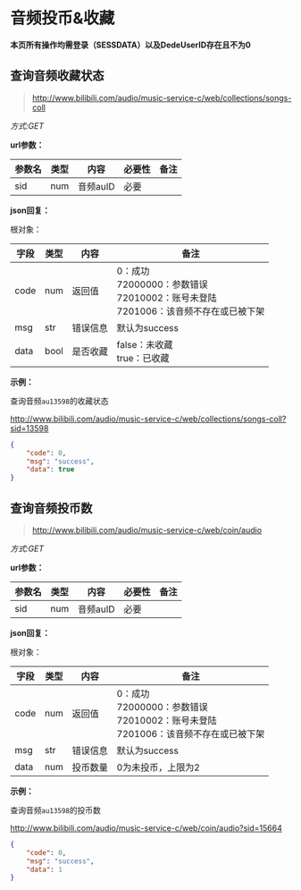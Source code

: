 # 音频投币&收藏

**本页所有操作均需登录（SESSDATA）以及DedeUserID存在且不为0**

## 查询音频收藏状态

> http://www.bilibili.com/audio/music-service-c/web/collections/songs-coll

*方式:GET*

**url参数：**

| 参数名 | 类型 | 内容     | 必要性 | 备注 |
| ------ | ---- | -------- | ------ | ---- |
| sid    | num  | 音频auID | 必要   |      |

**json回复：**

根对象：

| 字段 | 类型 | 内容     | 备注                                                         |
| ---- | ---- | -------- | ------------------------------------------------------------ |
| code | num  | 返回值   | 0：成功<br />72000000：参数错误<br />72010002：账号未登陆<br />7201006：该音频不存在或已被下架 |
| msg  | str  | 错误信息 | 默认为success                                                |
| data | bool | 是否收藏 | false：未收藏<br />true：已收藏                              |

**示例：**

查询音频`au13598`的收藏状态

http://www.bilibili.com/audio/music-service-c/web/collections/songs-coll?sid=13598

```json
{
    "code": 0,
    "msg": "success",
    "data": true
}
```



## 查询音频投币数

> http://www.bilibili.com/audio/music-service-c/web/coin/audio

*方式:GET*

**url参数：**

| 参数名 | 类型 | 内容     | 必要性 | 备注 |
| ------ | ---- | -------- | ------ | ---- |
| sid    | num  | 音频auID | 必要   |      |

**json回复：**

根对象：

| 字段 | 类型 | 内容     | 备注                                                         |
| ---- | ---- | -------- | ------------------------------------------------------------ |
| code | num  | 返回值   | 0：成功<br />72000000：参数错误<br />72010002：账号未登陆<br />7201006：该音频不存在或已被下架 |
| msg  | str  | 错误信息 | 默认为success                                                |
| data | num  | 投币数量 | 0为未投币，上限为2                                           |

**示例：**

查询音频`au13598`的投币数

http://www.bilibili.com/audio/music-service-c/web/coin/audio?sid=15664

```json
{
    "code": 0,
    "msg": "success",
    "data": 1
}
```

